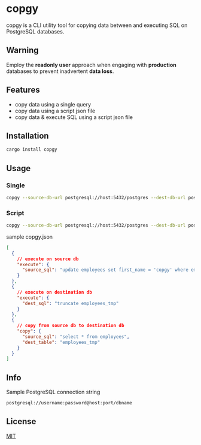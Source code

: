 # copgy

copgy is a CLI utility tool for copying data between and executing SQL on
PostgreSQL databases.

## Warning

Employ the **readonly user** approach when engaging with **production** databases to prevent inadvertent **data loss**.

## Features

- copy data using a single query
- copy data using a script json file
- copy data & execute SQL using a script json file

## Installation

```bash
cargo install copgy
```

## Usage

### Single

```bash
copgy --source-db-url postgresql://host:5432/postgres --dest-db-url postgresql://host:5432/postgres single --source-sql 'select * from employees' --dest-table employees_tmp
```

### Script

```bash
copgy --source-db-url postgresql://host:5432/postgres --dest-db-url postgresql://host:5432/postgres script --file-path ~/Desktop/copgy.json
```

sample copgy.json

```json
[
  {
    // execute on source db
    "execute": {
      "source_sql": "update employees set first_name = 'copgy' where emp_no = 0"
    }
  },
  {
    // execute on destination db
    "execute": {
      "dest_sql": "truncate employees_tmp"
    }
  },
  {
    // copy from source db to destination db
    "copy": {
      "source_sql": "select * from employees",
      "dest_table": "employees_tmp"
    }
  }
]
```

## Info

Sample PostgreSQL connection string

```bash
postgresql://username:password@host:port/dbname
```

## License

[MIT](https://choosealicense.com/licenses/mit/)
